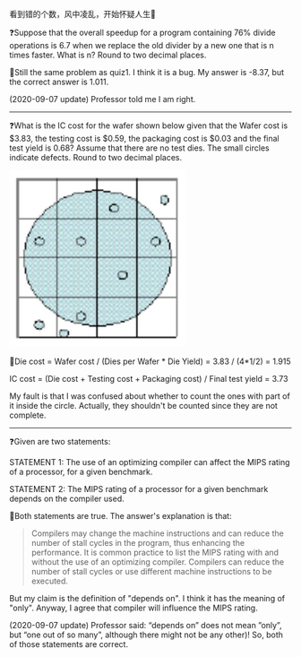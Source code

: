 看到错的个数，风中凌乱，开始怀疑人生🤨

❓Suppose that the overall speedup for a program containing 76% divide operations is 6.7 when we replace the old divider by a new one that is n times faster. What is n? Round to two decimal places.

🤔Still the same problem as quiz1. I think it is a bug. My answer is -8.37, but the correct answer is 1.011.

(2020-09-07 update) Professor told me I am right.

---

❓What is the IC cost for the wafer shown below given that the Wafer cost is $3.83, the testing cost is $0.59, the packaging cost is $0.03 and the final test yield is 0.68? Assume that there are no test dies. The small circles indicate defects. Round to two decimal places.

![](image/2020-09-07-wafer.jpg)

🤔Die cost = Wafer cost / (Dies per Wafer * Die Yield) = 3.83 / (4*1/2) = 1.915

IC cost = (Die cost + Testing cost + Packaging cost) / Final test yield = 3.73

My fault is that I was confused about whether to count the ones with part of it inside the circle. Actually, they shouldn't be counted since they are not complete.


---

❓Given are two statements:

 STATEMENT 1: The use of an optimizing compiler can affect the MIPS rating of a processor, for a given benchmark.

 STATEMENT 2: The MIPS rating of a processor for a given benchmark depends on the compiler used.

🤔Both statements are true. The answer's explanation is that:

> Compilers may change the machine instructions and can reduce the number of stall cycles in the program, thus enhancing the performance. It is common practice to list the MIPS rating with and without the use of an optimizing compiler. Compilers can reduce the number of stall cycles or use different machine instructions to be executed.

But my claim is the definition of "depends on". I think it has the meaning of "only". Anyway, I agree that compiler will influence the MIPS rating.


(2020-09-07 update) Professor said: “depends on” does not mean ”only”, but “one out of so many”, although there might not be any other)! So, both of those statements are correct.